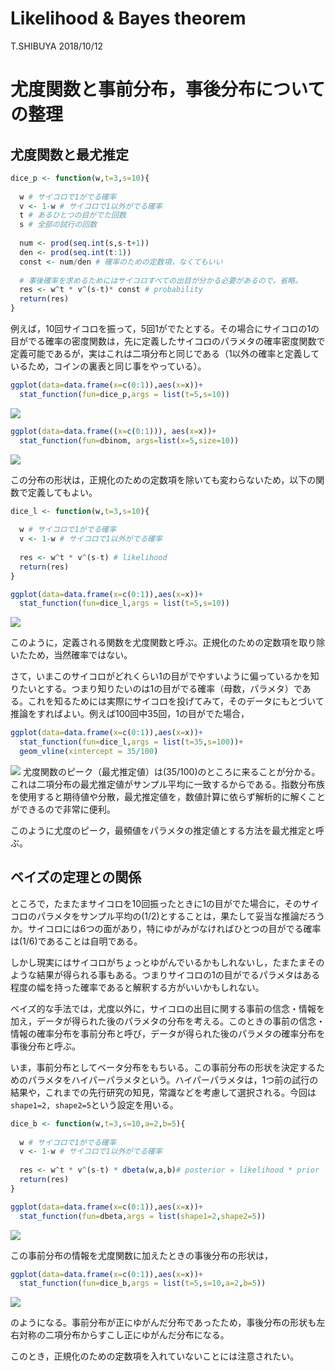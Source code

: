 Likelihood & Bayes theorem
================
T.SHIBUYA
2018/10/12

# 尤度関数と事前分布，事後分布についての整理

## 尤度関数と最尤推定

``` r
dice_p <- function(w,t=3,s=10){
  
  w # サイコロで1がでる確率
  v <- 1-w # サイコロで1以外がでる確率
  t # あるひとつの目がでた回数
  s # 全部の試行の回数
  
  num <- prod(seq.int(s,s-t+1))
  den <- prod(seq.int(t:1))
  const <- num/den # 確率のための定数項，なくてもいい
  
  # 事後確率を求めるためにはサイコロすべての出目が分かる必要があるので，省略。
  res <- w^t * v^(s-t)* const # probability 
  return(res)
}
```

例えば，10回サイコロを振って，5回1がでたとする。その場合にサイコロの1の目がでる確率の密度関数は，先に定義したサイコロのパラメタの確率密度関数で定義可能であるが，実はこれは二項分布と同じである（1以外の確率と定義しているため，コインの裏表と同じ事をやっている）。

``` r
ggplot(data=data.frame(x=c(0:1)),aes(x=x))+
  stat_function(fun=dice_p,args = list(t=5,s=10))
```

![](20181012_Likelohood___Bayes_theorem_files/figure-gfm/unnamed-chunk-1-1.png)<!-- -->

``` r
ggplot(data=data.frame((x=c(0:1))), aes(x=x))+
  stat_function(fun=dbinom, args=list(x=5,size=10))
```

![](20181012_Likelohood___Bayes_theorem_files/figure-gfm/unnamed-chunk-1-2.png)<!-- -->

この分布の形状は，正規化のための定数項を除いても変わらないため，以下の関数で定義してもよい。

``` r
dice_l <- function(w,t=3,s=10){
  
  w # サイコロで1がでる確率
  v <- 1-w # サイコロで1以外がでる確率
  
  res <- w^t * v^(s-t) # likelihood
  return(res)
}

ggplot(data=data.frame(x=c(0:1)),aes(x=x))+
  stat_function(fun=dice_l,args = list(t=5,s=10))
```

![](20181012_Likelohood___Bayes_theorem_files/figure-gfm/likelihood-1.png)<!-- -->

このように，定義される関数を尤度関数と呼ぶ。正規化のための定数項を取り除いたため，当然確率ではない。

さて，いまこのサイコロがどれくらい1の目がでやすいように偏っているかを知りたいとする。つまり知りたいのは1の目がでる確率（母数，パラメタ）である。これを知るためには実際にサイコロを投げてみて，そのデータにもとづいて推論をすればよい。例えば100回中35回，1の目がでた場合，

``` r
ggplot(data=data.frame(x=c(0:1)),aes(x=x))+
  stat_function(fun=dice_l,args = list(t=35,s=100))+
  geom_vline(xintercept = 35/100)
```

![](20181012_Likelohood___Bayes_theorem_files/figure-gfm/unnamed-chunk-2-1.png)<!-- -->
尤度関数のピーク（最尤推定値）は\(35/100\)のところに来ることが分かる。これは二項分布の最尤推定値がサンプル平均に一致するからである。指数分布族を使用すると期待値や分散，最尤推定値を，数値計算に依らず解析的に解くことができるので非常に便利。

このように尤度のピーク，最頻値をパラメタの推定値とする方法を最尤推定と呼ぶ。

## ベイズの定理との関係

ところで，たまたまサイコロを10回振ったときに1の目がでた場合に，そのサイコロのパラメタをサンプル平均の\(1/2\)とすることは，果たして妥当な推論だろうか。サイコロには6つの面があり，特にゆがみがなければひとつの目がでる確率は\(1/6\)であることは自明である。

しかし現実にはサイコロがちょっとゆがんでいるかもしれないし，たまたまそのような結果が得られる事もある。つまりサイコロの1の目がでるパラメタはある程度の幅を持った確率であると解釈する方がいいかもしれない。

ベイズ的な手法では，尤度以外に，サイコロの出目に関する事前の信念・情報を加え，データが得られた後のパラメタの分布を考える。このときの事前の信念・情報の確率分布を事前分布と呼び，データが得られた後のパラメタの確率分布を事後分布と呼ぶ。

いま，事前分布としてベータ分布をもちいる。この事前分布の形状を決定するためのパラメタをハイパーパラメタという。ハイパーパラメタは，1つ前の試行の結果や，これまでの先行研究の知見，常識などを考慮して選択される。今回は`shape1=2,
shape2=5`という設定を用いる。

``` r
dice_b <- function(w,t=3,s=10,a=2,b=5){
  
  w # サイコロで1がでる確率
  v <- 1-w # サイコロで1以外がでる確率
  
  res <- w^t * v^(s-t) * dbeta(w,a,b)# posterior ∝ likelihood * prior
  return(res)
}

ggplot(data=data.frame(x=c(0:1)),aes(x=x))+
  stat_function(fun=dbeta,args = list(shape1=2,shape2=5))
```

![](20181012_Likelohood___Bayes_theorem_files/figure-gfm/bayes-1.png)<!-- -->

この事前分布の情報を尤度関数に加えたときの事後分布の形状は，

``` r
ggplot(data=data.frame(x=c(0:1)),aes(x=x))+
  stat_function(fun=dice_b,args = list(t=5,s=10,a=2,b=5))
```

![](20181012_Likelohood___Bayes_theorem_files/figure-gfm/unnamed-chunk-3-1.png)<!-- -->

のようになる。事前分布が正にゆがんだ分布であったため，事後分布の形状も左右対称の二項分布からすこし正にゆがんだ分布になる。

このとき，正規化のための定数項を入れていないことには注意されたい。
